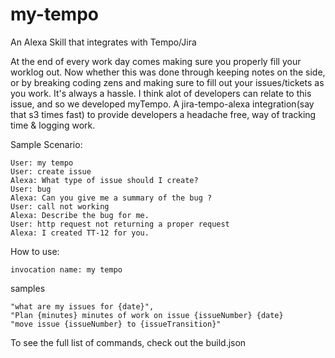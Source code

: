 # my-tempo
An Alexa Skill that integrates with Tempo/Jira

At the end of every work day comes making sure you properly fill your worklog out. Now whether this was done through keeping notes on the side, or by breaking coding zens and making sure to fill out your issues/tickets as you work. It's always a hassle. I think alot of developers can relate to this issue, and so we developed myTempo. A jira-tempo-alexa integration(say that s3 times fast) to provide developers a headache free, way of tracking time & logging work. 

Sample Scenario:

    User: my tempo
    User: create issue
    Alexa: What type of issue should I create?
    User: bug
    Alexa: Can you give me a summary of the bug ?
    User: call not working
    Alexa: Describe the bug for me.
    User: http request not returning a proper request
    Alexa: I created TT-12 for you.

How to use:
    
    invocation name: my tempo
    
  samples
                    
    "what are my issues for {date}",
    "Plan {minutes} minutes of work on issue {issueNumber} {date}
    "move issue {issueNumber} to {issueTransition}"

To see the full list of commands, check out the build.json


